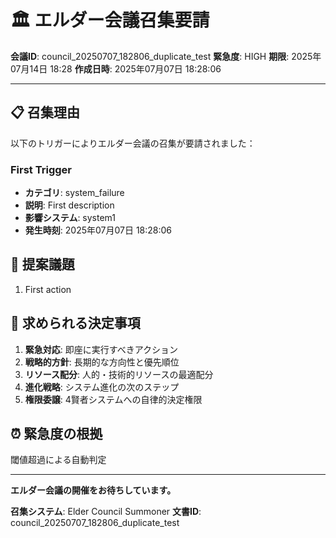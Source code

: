 # 🏛️ エルダー会議召集要請

**会議ID**: council_20250707_182806_duplicate_test
**緊急度**: HIGH
**期限**: 2025年07月14日 18:28
**作成日時**: 2025年07月07日 18:28:06

---

## 📋 **召集理由**

以下のトリガーによりエルダー会議の召集が要請されました：


### First Trigger
- **カテゴリ**: system_failure
- **説明**: First description
- **影響システム**: system1
- **発生時刻**: 2025年07月07日 18:28:06


## 📝 **提案議題**

1. First action

## 🎯 **求められる決定事項**

1. **緊急対応**: 即座に実行すべきアクション
2. **戦略的方針**: 長期的な方向性と優先順位
3. **リソース配分**: 人的・技術的リソースの最適配分
4. **進化戦略**: システム進化の次のステップ
5. **権限委譲**: 4賢者システムへの自律的決定権限

## ⏰ **緊急度の根拠**

閾値超過による自動判定

---

**エルダー会議の開催をお待ちしています。**

**召集システム**: Elder Council Summoner
**文書ID**: council_20250707_182806_duplicate_test
